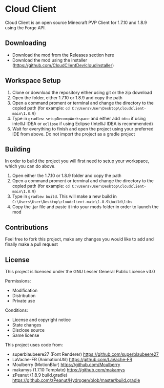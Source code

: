# Cloud Client
Cloud Client is an open source Minecraft PVP Client for 1.7.10 and 1.8.9 using the Forge API.

## Downloading
- Download the mod from the Releases section here
- Download the mod using the installer (https://github.com/CloudClientDev/cloudinstaller)

## Workspace Setup
1. Clone or download the repository either using git or the zip download
2. Open the folder, either 1.7.10 or 1.8.9 and copy the path
3. Open a command proment or terminal and change the directory to the copied path (for example: `cd C:\Users\User\Desktop\cloudclient-main\1.8.9`)
4. Type in `gradlew setupDecompWorkspace` and either add `idea` if using intelliJ IDEA or `eclipse` if using Eclipse (IntelliJ IDEA is recommended)
5. Wait for everything to finish and open the project using your preferred IDE from above. Do not import the project as a gradle project

## Building
In order to build the project you will first need to setup your workspace, which you can do above.
1. Open either the 1.7.10 or 1.8.9 folder and copy the path
2. Open a command proment or terminal and change the directory to the copied path (for example: `cd C:\Users\User\Desktop\cloudclient-main\1.8.9`)
3. Type in `gradlew build`. This will make a new build in `C:\Users\User\Desktop\cloudclient-main\1.8.9\build\libs`
4. Copy the .jar file and paste it into your mods folder in order to launch the mod

## Contributions
Feel free to fork this project, make any changes you would like to add and finally make a pull request

## License
This project is licensed under the GNU Lesser General Public License v3.0

Permissions:
- Modification 
- Distribution 
- Private use

Conditions:
- License and copyright notice
- State changes 
- Disclose source
- Same license 

This project uses code from:
- superblaubeere27 (Font Renderer) https://github.com/superblaubeere27
- LaVache-FR (AnimationUtil) https://github.com/LaVache-FR
- Moulberry (MotionBlur) https://github.com/Moulberry
- makamys (1.7.10 Template) https://github.com/makamys
- zPeanut (1.8.9 build.gradle) https://github.com/zPeanut/Hydrogen/blob/master/build.gradle
